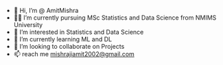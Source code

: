 - 👋 Hi, I’m @ AmitMishra
- 👨‍🏭 I’m currently pursuing MSc Statistics and Data Science from NMIMS University
- 👀 I’m interested in Statistics and Data Science
- 🌱 I’m currently learning ML and DL
- 💞️ I’m looking to collaborate on Projects
- 📫 reach me mishrajiamit2002@gmail.com
  

<!---
AmitMishra2002/AmitMishra2002 is a ✨ special ✨ repository because its `README.md` (this file) appears on your GitHub profile.
You can click the Preview link to take a look at your changes.
--->
